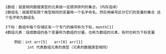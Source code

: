 	1数组：就是相同数据类型的元素按一定顺序排列的集合，（内存连续）
	2数组名：就是把有限个类型相同的变量用一个名字命名，然后用编号区分它们的变量的集合 这个名字称为数组名

	3下标：数组中每个存储区有一个专门的编号称为下标，month[1]
	4数组元素：组成数组的各个变量称为数组的分量，也称为数组的元素，有时也称为下标变量

		例如：int arr[5] 	arr[0] arr[1]
			  int 代表数组元素的类型（元素的数据类型相同）

	
	
